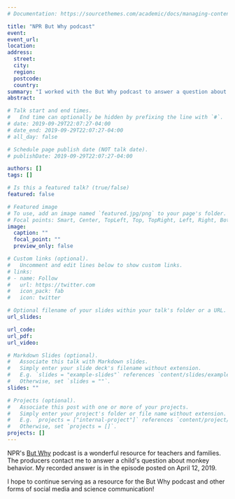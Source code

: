 ```yaml
---
# Documentation: https://sourcethemes.com/academic/docs/managing-content/

title: "NPR But Why podcast"
event:
event_url:
location:
address:
  street:
  city:
  region:
  postcode:
  country:
summary: "I worked with the But Why podcast to answer a question about monkey behavior"
abstract:

# Talk start and end times.
#   End time can optionally be hidden by prefixing the line with `#`.
# date: 2019-09-29T22:07:27-04:00
# date_end: 2019-09-29T22:07:27-04:00
# all_day: false

# Schedule page publish date (NOT talk date).
# publishDate: 2019-09-29T22:07:27-04:00

authors: []
tags: []

# Is this a featured talk? (true/false)
featured: false

# Featured image
# To use, add an image named `featured.jpg/png` to your page's folder. 
# Focal points: Smart, Center, TopLeft, Top, TopRight, Left, Right, BottomLeft, Bottom, BottomRight.
image:
  caption: ""
  focal_point: ""
  preview_only: false

# Custom links (optional).
#   Uncomment and edit lines below to show custom links.
# links:
# - name: Follow
#   url: https://twitter.com
#   icon_pack: fab
#   icon: twitter

# Optional filename of your slides within your talk's folder or a URL.
url_slides:

url_code:
url_pdf:
url_video:

# Markdown Slides (optional).
#   Associate this talk with Markdown slides.
#   Simply enter your slide deck's filename without extension.
#   E.g. `slides = "example-slides"` references `content/slides/example-slides.md`.
#   Otherwise, set `slides = ""`.
slides: ""

# Projects (optional).
#   Associate this post with one or more of your projects.
#   Simply enter your project's folder or file name without extension.
#   E.g. `projects = ["internal-project"]` references `content/project/deep-learning/index.md`.
#   Otherwise, set `projects = []`.
projects: []
---
```


NPR's <a href="https://www.npr.org/podcasts/474377890/but-why-a-podcast-for-curious-kids" target="_blank">But Why</a> podcast is a wonderful resource for teachers and families. The producers contact me to answer a child's question about monkey behavior. My recorded answer is in the episode posted on April 12, 2019. 

I hope to continue serving as a resource for the But Why podcast and other forms of social media and science communication!